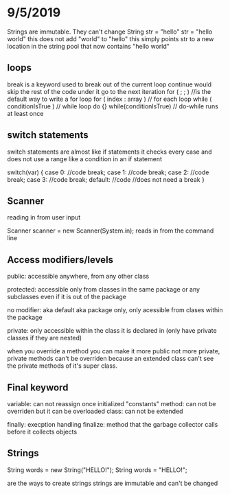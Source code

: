 # 9/5/2019

Strings are immutable. They can't change
String str = "hello"
str = "hello world"
this does not add "world" to "hello"
this simply points str to a new location
in the string pool that now contains "hello world"

## loops

break is a keyword used to break out of the current loop
continue would skip the rest of the code under it go to the next iteration
for ( ; ; ) //is the default way to write a for loop
for ( index : array ) // for each loop
while ( conditionIsTrue ) // while loop
do {} while(conditionIsTrue) // do-while runs at least once

## switch statements

switch statements are almost like if statements
it checks every case and does not use a range like a condition
in an if statement

switch(var) {
    case 0:
        //code
        break;
    case 1:
        //code
        break;
    case 2:
        //code
        break;
    case 3:
        //code
        break;
    default:
        //code
        //does not need a break
}

## Scanner

reading in from user input

Scanner scanner = new Scanner(System.in);
reads in from the command line

## Access modifiers/levels

public: accessible anywhere, from any other class

protected: accessible only from classes in the same package
or any subclasses even if it is out of the package

no modifier: aka default aka package only, only acessible from
clases within the package

private: only accessible within the class it is declared in
(only have private classes if they are nested)

when you override a method you can make it more public
not more private, private methods can't be overriden because
an extended class can't see the private methods of it's super
class.

## Final keyword

variable: can not reassign once initialized "constants"
method: can not be overriden but it can be overloaded
class: can not be extended

finally: execption handling
finalize: method that the garbage collector calls before it collects objects

## Strings

String words = new String("HELLO!");
String words = "HELLO!";

are the ways to create strings
strings are immutable and can't be changed
